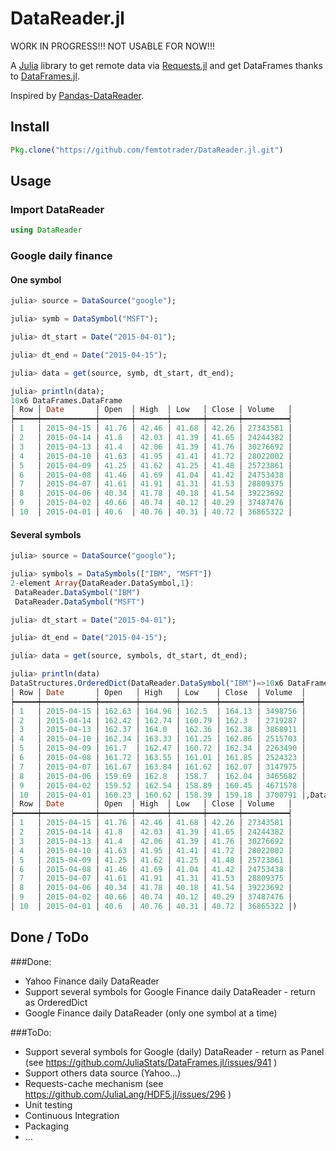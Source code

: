 # DataReader.jl

WORK IN PROGRESS!!! NOT USABLE FOR NOW!!!

A [Julia](http://julialang.org/) library to get remote data via [Requests.jl](https://github.com/JuliaWeb/Requests.jl) and get DataFrames thanks to [DataFrames.jl](https://dataframesjl.readthedocs.org/).

Inspired by [Pandas-DataReader](https://github.com/pydata/pandas-datareader).

## Install

```julia
Pkg.clone("https://github.com/femtotrader/DataReader.jl.git")
```

## Usage

### Import DataReader
```julia
using DataReader
```

### Google daily finance

#### One symbol
```julia
julia> source = DataSource("google");

julia> symb = DataSymbol("MSFT");

julia> dt_start = Date("2015-04-01");

julia> dt_end = Date("2015-04-15");

julia> data = get(source, symb, dt_start, dt_end);

julia> println(data);
10x6 DataFrames.DataFrame
│ Row │ Date       │ Open  │ High  │ Low   │ Close │ Volume   │
┝━━━━━┿━━━━━━━━━━━━┿━━━━━━━┿━━━━━━━┿━━━━━━━┿━━━━━━━┿━━━━━━━━━━┥
│ 1   │ 2015-04-15 │ 41.76 │ 42.46 │ 41.68 │ 42.26 │ 27343581 │
│ 2   │ 2015-04-14 │ 41.8  │ 42.03 │ 41.39 │ 41.65 │ 24244382 │
│ 3   │ 2015-04-13 │ 41.4  │ 42.06 │ 41.39 │ 41.76 │ 30276692 │
│ 4   │ 2015-04-10 │ 41.63 │ 41.95 │ 41.41 │ 41.72 │ 28022002 │
│ 5   │ 2015-04-09 │ 41.25 │ 41.62 │ 41.25 │ 41.48 │ 25723861 │
│ 6   │ 2015-04-08 │ 41.46 │ 41.69 │ 41.04 │ 41.42 │ 24753438 │
│ 7   │ 2015-04-07 │ 41.61 │ 41.91 │ 41.31 │ 41.53 │ 28809375 │
│ 8   │ 2015-04-06 │ 40.34 │ 41.78 │ 40.18 │ 41.54 │ 39223692 │
│ 9   │ 2015-04-02 │ 40.66 │ 40.74 │ 40.12 │ 40.29 │ 37487476 │
│ 10  │ 2015-04-01 │ 40.6  │ 40.76 │ 40.31 │ 40.72 │ 36865322 │
```

#### Several symbols

```julia
julia> source = DataSource("google");

julia> symbols = DataSymbols(["IBM", "MSFT"])
2-element Array{DataReader.DataSymbol,1}:
 DataReader.DataSymbol("IBM")
 DataReader.DataSymbol("MSFT")

julia> dt_start = Date("2015-04-01");

julia> dt_end = Date("2015-04-15");

julia> data = get(source, symbols, dt_start, dt_end);

julia> println(data)
DataStructures.OrderedDict(DataReader.DataSymbol("IBM")=>10x6 DataFrames.DataFrame
│ Row │ Date       │ Open   │ High   │ Low    │ Close  │ Volume  │
┝━━━━━┿━━━━━━━━━━━━┿━━━━━━━━┿━━━━━━━━┿━━━━━━━━┿━━━━━━━━┿━━━━━━━━━┥
│ 1   │ 2015-04-15 │ 162.63 │ 164.96 │ 162.5  │ 164.13 │ 3498756 │
│ 2   │ 2015-04-14 │ 162.42 │ 162.74 │ 160.79 │ 162.3  │ 2719287 │
│ 3   │ 2015-04-13 │ 162.37 │ 164.0  │ 162.36 │ 162.38 │ 3868911 │
│ 4   │ 2015-04-10 │ 162.34 │ 163.33 │ 161.25 │ 162.86 │ 2515703 │
│ 5   │ 2015-04-09 │ 161.7  │ 162.47 │ 160.72 │ 162.34 │ 2263490 │
│ 6   │ 2015-04-08 │ 161.72 │ 163.55 │ 161.01 │ 161.85 │ 2524323 │
│ 7   │ 2015-04-07 │ 161.67 │ 163.84 │ 161.62 │ 162.07 │ 3147975 │
│ 8   │ 2015-04-06 │ 159.69 │ 162.8  │ 158.7  │ 162.04 │ 3465682 │
│ 9   │ 2015-04-02 │ 159.52 │ 162.54 │ 158.89 │ 160.45 │ 4671578 │
│ 10  │ 2015-04-01 │ 160.23 │ 160.62 │ 158.39 │ 159.18 │ 3700791 │,DataReader.DataSymbol("MSFT")=>10x6 DataFrames.DataFrame
│ Row │ Date       │ Open  │ High  │ Low   │ Close │ Volume   │
┝━━━━━┿━━━━━━━━━━━━┿━━━━━━━┿━━━━━━━┿━━━━━━━┿━━━━━━━┿━━━━━━━━━━┥
│ 1   │ 2015-04-15 │ 41.76 │ 42.46 │ 41.68 │ 42.26 │ 27343581 │
│ 2   │ 2015-04-14 │ 41.8  │ 42.03 │ 41.39 │ 41.65 │ 24244382 │
│ 3   │ 2015-04-13 │ 41.4  │ 42.06 │ 41.39 │ 41.76 │ 30276692 │
│ 4   │ 2015-04-10 │ 41.63 │ 41.95 │ 41.41 │ 41.72 │ 28022002 │
│ 5   │ 2015-04-09 │ 41.25 │ 41.62 │ 41.25 │ 41.48 │ 25723861 │
│ 6   │ 2015-04-08 │ 41.46 │ 41.69 │ 41.04 │ 41.42 │ 24753438 │
│ 7   │ 2015-04-07 │ 41.61 │ 41.91 │ 41.31 │ 41.53 │ 28809375 │
│ 8   │ 2015-04-06 │ 40.34 │ 41.78 │ 40.18 │ 41.54 │ 39223692 │
│ 9   │ 2015-04-02 │ 40.66 │ 40.74 │ 40.12 │ 40.29 │ 37487476 │
│ 10  │ 2015-04-01 │ 40.6  │ 40.76 │ 40.31 │ 40.72 │ 36865322 │)
```

## Done / ToDo

###Done:

- Yahoo Finance daily DataReader
- Support several symbols for Google Finance daily DataReader - return as OrderedDict
- Google Finance daily DataReader (only one symbol at a time)

###ToDo:

 - Support several symbols for Google (daily) DataReader - return as Panel (see https://github.com/JuliaStats/DataFrames.jl/issues/941 )
 - Support others data source (Yahoo...)
 - Requests-cache mechanism (see https://github.com/JuliaLang/HDF5.jl/issues/296 )
 - Unit testing
 - Continuous Integration
 - Packaging
 - ...
 